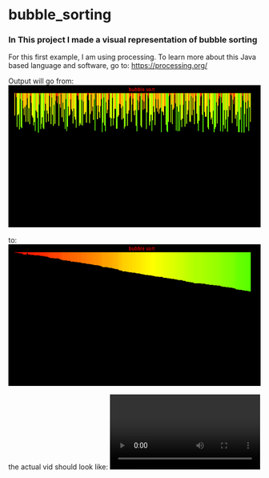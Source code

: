 # bubble_sorting
### In This project I made a visual representation of bubble sorting ###

For this first example, I am using processing. To learn more about this Java based language and software, go to: https://processing.org/



Output will go from:
![visual representation of bubble sorting](./bubbleMovie/bubble_0001.png)



to: 
![visual representation of bubble sorting](./bubbleMovie/bubble_0276.png)



the actual vid should look like:
![video representation of bubble sorting](./bubbleAnimation30Elements.mov)
